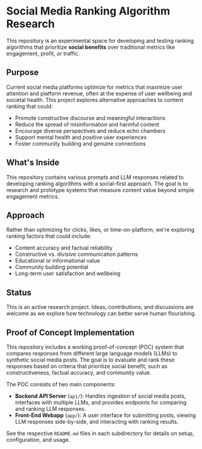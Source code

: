 # Social Media Ranking Algorithm Research

This repository is an experimental space for developing and testing ranking algorithms that prioritize **social benefits** over traditional metrics like engagement, profit, or traffic.

## Purpose

Current social media platforms optimize for metrics that maximize user attention and platform revenue, often at the expense of user wellbeing and societal health. This project explores alternative approaches to content ranking that could:

- Promote constructive discourse and meaningful interactions
- Reduce the spread of misinformation and harmful content
- Encourage diverse perspectives and reduce echo chambers
- Support mental health and positive user experiences
- Foster community building and genuine connections

## What's Inside

This repository contains various prompts and LLM responses related to developing ranking algorithms with a social-first approach. The goal is to research and prototype systems that measure content value beyond simple engagement metrics.

## Approach

Rather than optimizing for clicks, likes, or time-on-platform, we're exploring ranking factors that could include:

- Content accuracy and factual reliability
- Constructive vs. divisive communication patterns
- Educational or informational value
- Community building potential
- Long-term user satisfaction and wellbeing

## Status

This is an active research project. Ideas, contributions, and discussions are welcome as we explore how technology can better serve human flourishing.

## Proof of Concept Implementation

This repository includes a working proof-of-concept (POC) system that compares responses from different large language models (LLMs) to synthetic social media posts. The goal is to evaluate and rank these responses based on criteria that prioritize social benefit, such as constructiveness, factual accuracy, and community value.

The POC consists of two main components:

- **Backend API Server** (`api/`): Handles ingestion of social media posts, interfaces with multiple LLMs, and provides endpoints for comparing and ranking LLM responses.
- **Front-End Webapp** (`app/`): A user interface for submitting posts, viewing LLM responses side-by-side, and interacting with ranking results.

See the respective `README.md` files in each subdirectory for details on setup, configuration, and usage.